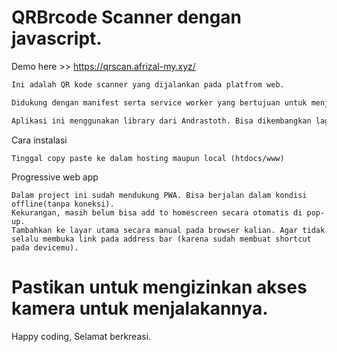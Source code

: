 # QRBrcode Scanner dengan javascript.
Demo here >> https://qrscan.afrizal-my.xyz/
``` bash
Ini adalah QR kode scanner yang dijalankan pada platfrom web. 

Didukung dengan manifest serta service worker yang bertujuan untuk menjadikan Progressive Web App dan bisa diinstall pada platform mobile melalui browser. 

Aplikasi ini menggunakan library dari Andrastoth. Bisa dikembangkan lagi dengan menghubungkan kebagian database untuk kebutuhan yang lain. 
```
Cara instalasi
```
Tinggal copy paste ke dalam hosting maupun local (htdocs/www)
```
Progressive web app 
```
Dalam project ini sudah mendukung PWA. Bisa berjalan dalam kondisi offline(tanpa koneksi). 
Kekurangan, masih belum bisa add to homescreen secara otomatis di pop-up. 
Tambahkan ke layar utama secara manual pada browser kalian. Agar tidak selalu membuka link pada address bar (karena sudah membuat shortcut pada devicemu).
```
# Pastikan untuk mengizinkan akses kamera untuk menjalakannya.

Happy coding,
Selamat berkreasi.
